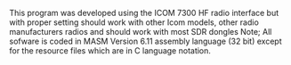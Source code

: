 This program was developed using the ICOM 7300 HF radio interface but with proper setting should work with other Icom models, other radio manufacturers radios and should work with most SDR dongles
Note;  All sofware is coded in MASM Version 6.11 assembly language  (32 bit)  except for the resource files which are in C language notation.
